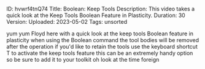 ID: hvwrf4tnQ74
Title: Boolean: Keep Tools
Description: This video takes a quick look at the Keep Tools Boolean Feature in Plasticity.
Duration: 30
Version: 
Uploaded: 2023-05-02
Tags: unsorted

yum yum Floyd here with a quick look at
the keep tools Boolean feature in
plasticity when using the Boolean
command the tool bodies will be removed
after the operation if you'd like to
retain the tools use the keyboard
shortcut T to activate the keep tools
feature this can be an extremely handy
option so be sure to add it to your
toolkit oh look at the time
foreign
